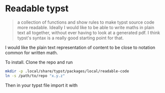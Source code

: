 # Readable typst

> a collection of functions and show rules to make typst source code more readable. Ideally I would like to be able to write maths in plain text all together, without ever having to look at a generated pdf. I think typst's syntax is a really good starting point for that.

I would like the plain text representation of content to be close to notation common for written math.

To install. Clone the repo and run
```bash
mkdir -p .local/share/typst/packages/local/readable-code
ln -s /path/to/repo "x.y.z"
```

Then in your typst file import it with
```typst

```
